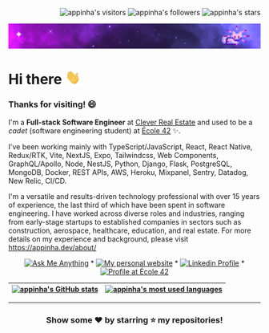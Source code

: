 <p align="right">
	<img alt="appinha's visitors" src="https://komarev.com/ghpvc/?username=appinha&color=8c36db&style=flat&label=visitors" />
	<img alt="appinha's followers" src="https://img.shields.io/github/followers/appinha?color=blueviolet" />
	<img alt="appinha's stars" src="https://img.shields.io/github/stars/appinha?color=blueviolet" />
</p>

[![Poster with background image of a galaxy in the colours purple and blue with animated sparkling stars and a pixelated cat.](img/poster_galaxy-2.gif)](https://www.linkedin.com/in/appinha/)

# Hi there <img src="https://raw.githubusercontent.com/appinha/appinha/main/img/Hi.gif" width="30px" alt="Waiving hand">

### Thanks for visiting! 😄

I'm a **Full-stack Software Engineer** at [Clever Real Estate](https://listwithclever.com/) and used to be a _cadet_ (software engineering student) at [École 42](https://www.42sp.org.br/) ✨.

I've been working mainly with TypeScript/JavaScript, React, React Native, Redux/RTK, Vite, NextJS, Expo, Tailwindcss, Web Components, GraphQL/Apollo, Node, NestJS, Python, Django, Flask, PostgreSQL, MongoDB, Docker, REST APIs, AWS, Heroku, Mixpanel, Sentry, Datadog, New Relic, CI/CD.

I'm a versatile and results-driven technology professional with over 15 years of experience, the last third of which have been spent in software engineering. I have worked across diverse roles and industries, ranging from early-stage startups to established companies in sectors such as construction, aerospace, healthcare, education, and real estate. For more details on my experience and background, please visit https://appinha.dev/about/

<p align="center">
	<a href="mailto:amanda_pinha@hotmail.com"><img alt="Ask Me Anything" src="https://img.shields.io/badge/-Ask_me_anything-orchid?style=flat&logo=Gmail&logoColor=white&link=mailto:amanda_pinha@hotmail.com" /></a>
	<span> * </span>
	<a href="https://appinha.dev/about/"><img alt="My personal website" src="https://img.shields.io/badge/-www.appinha.dev-slateblue?style=flat&logoColor=white&link=https://appinha.dev/about/" /></a>
	<span> * </span>
	<a href="https://www.linkedin.com/in/appinha/"><img alt="Linkedin Profile" src="https://img.shields.io/badge/-Linkedin_Profile-0072b1?style=flat&logo=Linkedin&logoColor=white&link=https://www.linkedin.com/in/appinha/" /></a>
	<span> * </span>
	<a href="https://profile.intra.42.fr/apuchill"><img alt="Profile at École 42" src="https://img.shields.io/badge/-apuchill_@_42-teal?style=flat&logoColor=white&link=https://profile.intra.42.fr/apuchill" /></a>
</p>

| [![appinha's GitHub stats](https://github-readme-stats.vercel.app/api?username=appinha&count_private=true&include_all_commits=true&show_icons=true&hide=issues&hide_border=true&theme=jolly)](https://github.com/appinha?tab=repositories) | [![appinha's most used languages](https://github-readme-stats.vercel.app/api/top-langs/?username=appinha&layout=compact&hide_border=true&theme=jolly)](https://github.com/appinha?tab=repositories) |
|:-:|:-:|

---

<h3 align="center">
	Show some ❤️ by starring ⭐️ my repositories!
</h3>
